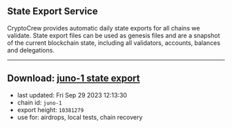 ## State Export Service
CryptoCrew provides automatic daily state exports for all chains we validate. State export files can be used as genesis files and are a snapshot of the current blockchain state, including all validators, accounts, balances and delegations.

---
**Download: [juno-1 state export](https://dl.ccvalidators.com/SERVICE/juno/juno-1_export_10381279.json)**
---

- last updated: Fri Sep 29 2023 12:13:30
- chain id: `juno-1`
- export height: `10381279`
- use for: airdrops, local tests, chain recovery
